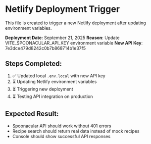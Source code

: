 # Netlify Deployment Trigger

This file is created to trigger a new Netlify deployment after updating environment variables.

**Deployment Date**: September 21, 2025
**Reason**: Update VITE_SPOONACULAR_API_KEY environment variable
**New API Key**: 7e3dce479d8242c0b7b868714b1e37f5

## Steps Completed:
1. ✅ Updated local `.env.local` with new API key
2. ⏳ Updating Netlify environment variables
3. ⏳ Triggering new deployment
4. ⏳ Testing API integration on production

## Expected Result:
- Spoonacular API should work without 401 errors
- Recipe search should return real data instead of mock recipes
- Console should show successful API responses